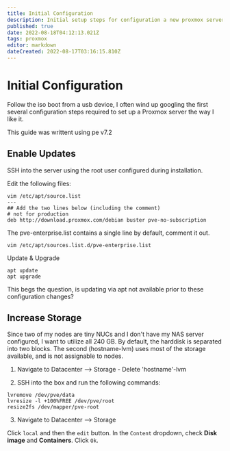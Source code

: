 ```yaml
---
title: Initial Configuration
description: Initial setup steps for configuration a new proxmox server.
published: true
date: 2022-08-18T04:12:13.021Z
tags: proxmox
editor: markdown
dateCreated: 2022-08-17T03:16:15.810Z
---
```


# Initial Configuration

Follow the iso boot from a usb device, I often wind up googling the first several configuration steps required to set up a Proxmox server the way I like it. 

This guide was writtent using pe v7.2

## Enable Updates

SSH into the server using the root user configured during installation. 

Edit the following files:

```
vim /etc/apt/source.list
---
## Add the two lines below (including the comment)
# not for production
deb http://download.proxmox.com/debian buster pve-no-subscription
```

The pve-enterprise.list contains a single line by default, comment it out.

```
vim /etc/apt/sources.list.d/pve-enterprise.list
```

Update & Upgrade

```
apt update 
apt upgrade
```

This begs the question, is updating via apt not available prior to these configuration changes?

## Increase Storage

Since two of my nodes are tiny NUCs and I don't have my NAS server configured, I want to utilize all 240 GB. By default, the harddisk is separated into two blocks. The second (hostname-lvm) uses most of the storage available, and is not assignable to nodes. 

1. Navigate to Datacenter --> Storage
		- Delete 'hostname'-lvm
    
2. SSH into the box and run the following commands:

```
lvremove /dev/pve/data
lvresize -l +100%FREE /dev/pve/root
resize2fs /dev/mapper/pve-root
```

3. Navigate to Datacenter --> Storage

Click `local` and then the `edit` button. In the `Content` dropdown, check **Disk image** and **Containers**. Click `Ok`.
    